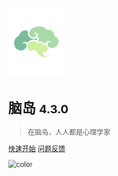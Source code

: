 
<a href="https://www.naodao.com">![logo](assets/imgs/logo.png)</a>

# 脑岛 <small>4.3.0</small>

> 在脑岛，人人都是心理学家

[快速开始](/2-researcher-manual/0-must-read.md)
[问题反馈](/4-develop/3-feedback.md)

<!-- background color -->

![color](#f0f0f0)